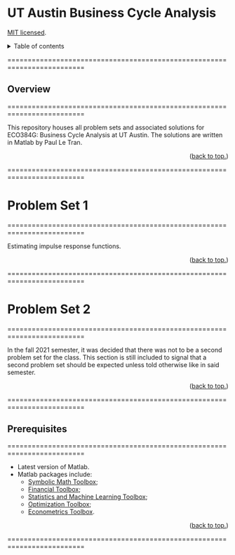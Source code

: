 # UT Austin Business Cycle Analysis

[MIT licensed](https://github.com/PaulTran47/ECO384G/blob/main/LICENCE.md).

<details>
  <summary>Table of contents</summary>
  <ul>
    <li>
      <a href="#overview">Overview</a>
      <ol>
        <li><a href="#problem-set-1">Problem set 1</a></li>
        <li><a href="#problem-set-2">Problem set 2</a></li>
      </ol>
    </li>
    <li><a href="#prerequisites">Prerequisites</a></li>
  </ul>
</details>

=========================================================================

## Overview
=========================================================================

This repository houses all problem sets and associated solutions for ECO384G: Business Cycle Analysis at UT Austin. The solutions are written in Matlab by Paul Le Tran.

<p align="right">
  (<a href="#ut-austin-business-cycle-analysis">back to top.</a>)
</p>

=========================================================================

# Problem Set 1
=========================================================================

Estimating impulse response functions.

<p align="right">
  (<a href="#ut-austin-business-cycle-analysis">back to top.</a>)
</p>

=========================================================================

# Problem Set 2
=========================================================================

In the fall 2021 semester, it was decided that there was not to be a second problem set for the class. This section is still included to signal that a second problem set should be expected unless told otherwise like in said semester.

<p align="right">
  (<a href="#ut-austin-business-cycle-analysis">back to top.</a>)
</p>

=========================================================================

## Prerequisites
=========================================================================

* Latest version of Matlab.
* Matlab packages include:
  * [Symbolic Math Toolbox](https://www.mathworks.com/help/symbolic/);
  * [Financial Toolbox](https://www.mathworks.com/help/finance/);
  * [Statistics and Machine Learning Toolbox](https://www.mathworks.com/help/stats/);
  * [Optimization Toolbox](https://www.mathworks.com/help/optim/);
  * [Econometrics Toolbox](https://www.mathworks.com/help/econ/).

<p align="right">
  (<a href="#ut-austin-business-cycle-analysis">back to top.</a>)
</p>

=========================================================================